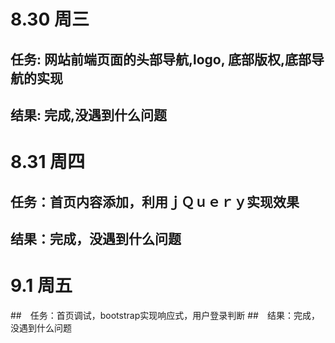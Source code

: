 # 8.30 周三
## 任务: 网站前端页面的头部导航,logo, 底部版权,底部导航的实现
## 结果: 完成,没遇到什么问题




# 8.31 周四
## 任务：首页内容添加，利用ｊＱｕｅｒｙ实现效果
## 结果：完成，没遇到什么问题




# 9.1 周五
##　任务：首页调试，bootstrap实现响应式，用户登录判断
##　结果：完成，没遇到什么问题
